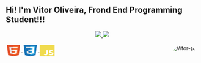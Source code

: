 ## Hi!  I'm Vitor Oliveira, Frond End Programming Student!!!

<div align="center">
  <a href="">
  <img height="180em" src="https://github-readme-stats.vercel.app/api?username=vitordev01&show_icons=true&theme=dark&include_all_commits=true&count_private=true"/>
  <img height="180em" src="https://github-readme-stats.vercel.app/api/top-langs/?username=vitordev01&layout=compact&langs_count=7&theme=dark"/>
</div>

<div style="display: inline_block"><br>
  <img align="center" alt="Vitor-HTML" height="30" width="40" src="https://raw.githubusercontent.com/devicons/devicon/master/icons/html5/html5-original.svg">
  <img align="center" alt="Vitor-CSS" height="30" width="40" src="https://raw.githubusercontent.com/devicons/devicon/master/icons/css3/css3-original.svg">
  <img align="center" alt="Vitor-Js" height="30" width="40" src="https://raw.githubusercontent.com/devicons/devicon/master/icons/javascript/javascript-plain.svg">
  <img height="300px" align="right" alt="Vitor-pic" height="150" style="border-radius:50px;" src="https://raw.githubusercontent.com/VitorDev01/sobre-min/main/vitor.png">
</div>

  ##


